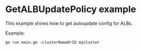 # GetALBUpdatePolicy example

This example shows how to get autoupdate config for ALBs.

Example: 

```
go run main.go -clusterNameOrID mycluster 
```